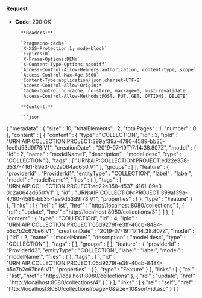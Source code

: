 #### Request

* **Code:** 200 OK

        **Headers:**

        `Pragma:no-cache`
        `X-XSS-Protection:1; mode=block`
        `Expires:0`
        `X-Frame-Options:DENY`
        `X-Content-Type-Options:nosniff`
        `Access-Control-Allow-Headers:authorization, content-type, scope`
        `Access-Control-Max-Age:3600`
        `Content-Type:application/json;charset=UTF-8`
        `Access-Control-Allow-Origin:*`
        `Cache-Control:no-cache, no-store, max-age=0, must-revalidate`
        `Access-Control-Allow-Methods:POST, PUT, GET, OPTIONS, DELETE`

        **Content:**

        ```json
    
{
  "metadata" : {
    "size" : 10,
    "totalElements" : 2,
    "totalPages" : 1,
    "number" : 0
  },
  "content" : [ {
    "content" : {
      "type" : "COLLECTION",
      "id" : 3,
      "ipId" : "URN:AIP:COLLECTION:PROJECT:399af39a-4780-4589-bb35-1ee9d53d9f78:V1",
      "creationDate" : "2019-07-19T17:14:38.807Z",
      "model" : {
        "id" : 2,
        "name" : "modelName1",
        "description" : "model desc",
        "type" : "COLLECTION"
      },
      "tags" : [ "URN:AIP:COLLECTION:PROJECT:ed22e358-d537-4161-89e3-0c2a064ad650:V1" ],
      "groups" : [ ],
      "feature" : {
        "providerId" : "ProviderId1",
        "entityType" : "COLLECTION",
        "label" : "label",
        "model" : "modelName1",
        "files" : { },
        "tags" : [ "URN:AIP:COLLECTION:PROJECT:ed22e358-d537-4161-89e3-0c2a064ad650:V1" ],
        "id" : "URN:AIP:COLLECTION:PROJECT:399af39a-4780-4589-bb35-1ee9d53d9f78:V1",
        "properties" : { },
        "type" : "Feature"
      }
    },
    "links" : [ {
      "rel" : "list",
      "href" : "http://localhost:8080/collections"
    }, {
      "rel" : "update",
      "href" : "http://localhost:8080/collections/3"
    } ]
  }, {
    "content" : {
      "type" : "COLLECTION",
      "id" : 4,
      "ipId" : "URN:AIP:COLLECTION:PROJECT:05d9279f-e3ff-40cb-8484-b5c7b2c67be6:V1",
      "creationDate" : "2019-07-19T17:14:38.807Z",
      "model" : {
        "id" : 2,
        "name" : "modelName1",
        "description" : "model desc",
        "type" : "COLLECTION"
      },
      "tags" : [ ],
      "groups" : [ ],
      "feature" : {
        "providerId" : "ProviderId3",
        "entityType" : "COLLECTION",
        "label" : "label",
        "model" : "modelName1",
        "files" : { },
        "tags" : [ ],
        "id" : "URN:AIP:COLLECTION:PROJECT:05d9279f-e3ff-40cb-8484-b5c7b2c67be6:V1",
        "properties" : { },
        "type" : "Feature"
      }
    },
    "links" : [ {
      "rel" : "list",
      "href" : "http://localhost:8080/collections"
    }, {
      "rel" : "update",
      "href" : "http://localhost:8080/collections/4"
    } ]
  } ],
  "links" : [ {
    "rel" : "self",
    "href" : "http://localhost:8080/collections?page=0&size=10&sort=id,asc"
  } ]
}
        ```
